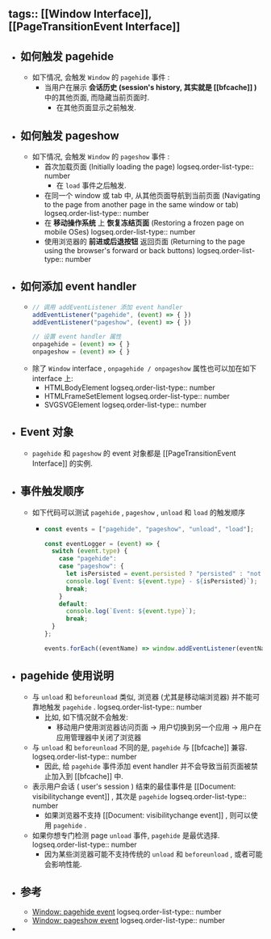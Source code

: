 tags:: [[Window Interface]], [[PageTransitionEvent Interface]]
---

- ## 如何触发 pagehide
	- 如下情况, 会触发 `Window` 的 `pagehide` 事件 :
		- 当用户在展示 **会话历史 (session's history, 其实就是 [[bfcache]] )** 中的其他页面, 而隐藏当前页面时.
			- 在其他页面显示之前触发.
- ## 如何触发 pageshow
	- 如下情况, 会触发 `Window` 的 `pageshow` 事件 :
		- 首次加载页面 (Initially loading the page)
		  logseq.order-list-type:: number
			- 在 `load` 事件之后触发.
		- 在同一个 window 或 tab 中, 从其他页面导航到当前页面 (Navigating to the page from another page in the same window or tab)
		  logseq.order-list-type:: number
		- 在 **移动操作系统** 上 **恢复冻结页面** (Restoring a frozen page on mobile OSes)
		  logseq.order-list-type:: number
		- 使用浏览器的 **前进或后退按钮** 返回页面 (Returning to the page using the browser's forward or back buttons)
		  logseq.order-list-type:: number
- ## 如何添加 event handler
	- ``` js
	  // 调用 addEventListener 添加 event handler
	  addEventListener("pagehide", (event) => { })
	  addEventListener("pageshow", (event) => { })
	  
	  // 设置 event handler 属性
	  onpagehide = (event) => { }
	  onpageshow = (event) => { }
	  ```
	- 除了 `Window` interface , `onpagehide / onpageshow` 属性也可以加在如下 interface 上:
		- HTMLBodyElement
		  logseq.order-list-type:: number
		- HTMLFrameSetElement
		  logseq.order-list-type:: number
		- SVGSVGElement
		  logseq.order-list-type:: number
- ## Event 对象
	- `pagehide` 和 `pageshow` 的 event 对象都是 [[PageTransitionEvent Interface]] 的实例.
- ## 事件触发顺序
	- 如下代码可以测试 `pagehide` , `pageshow` , `unload` 和 `load` 的触发顺序
		- ``` js
		  const events = ["pagehide", "pageshow", "unload", "load"];
		  
		  const eventLogger = (event) => {
		    switch (event.type) {
		      case "pagehide":
		      case "pageshow": {
		        let isPersisted = event.persisted ? "persisted" : "not persisted";
		        console.log(`Event: ${event.type} - ${isPersisted}`);
		        break;
		      }
		      default:
		        console.log(`Event: ${event.type}`);
		        break;
		    }
		  };
		  
		  events.forEach((eventName) => window.addEventListener(eventName, eventLogger));
		  ```
- ## pagehide 使用说明
	- 与 `unload` 和 `beforeunload` 类似, 浏览器 (尤其是移动端浏览器) 并不能可靠地触发 `pagehide` .
	  logseq.order-list-type:: number
		- 比如, 如下情况就不会触发:
			- 移动用户使用浏览器访问页面 -> 用户切换到另一个应用 -> 用户在应用管理器中关闭了浏览器
	- 与 `unload` 和 `beforeunload` 不同的是,  `pagehide` 与 [[bfcache]] 兼容.
	  logseq.order-list-type:: number
		- 因此, 给  `pagehide` 事件添加 event handler 并不会导致当前页面被禁止加入到 [[bfcache]] 中.
	- 表示用户会话 ( user's session ) 结束的最佳事件是 [[Document: visibilitychange event]] , 其次是 `pagehide`
	  logseq.order-list-type:: number
		- 如果浏览器不支持 [[Document: visibilitychange event]] , 则可以使用 `pagehide` .
	- 如果你想专门检测 page `unload` 事件,  `pagehide` 是最优选择.
	  logseq.order-list-type:: number
		- 因为某些浏览器可能不支持传统的  `unload` 和 `beforeunload` , 或者可能会影响性能.
- ## 参考
	- [Window: pagehide event](https://developer.mozilla.org/en-US/docs/Web/API/Window/pagehide_event)
	  logseq.order-list-type:: number
	- [Window: pageshow event](https://developer.mozilla.org/en-US/docs/Web/API/Window/pageshow_event)
	  logseq.order-list-type:: number
-